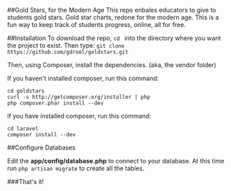 ##Gold Stars, for the Modern Age
This repo enbales educators to give to students gold stars. Gold star charts, redone for the modern age. This is a fun way to keep track of students progress, online, all for free.

##Installation
To download the repo, `cd ` into the directory where you want the project to exist. Then type:
`git clone https://github.com/gdroel/goldstars.git`

Then, using Composer, install the dependencies. (aka, the vendor folder)

If you haven't installed composer, run this command:

    cd goldstars
    curl -s http://getcomposer.org/installer | php
    php composer.phar install --dev

if you have installed composer, run this command:

    cd laravel
    composer install --dev
    
##Configure Databases

Edit the **app/config/database.php** to connect to your database. At this time run `php artisan migrate` to create all the tables.

###That's it!


